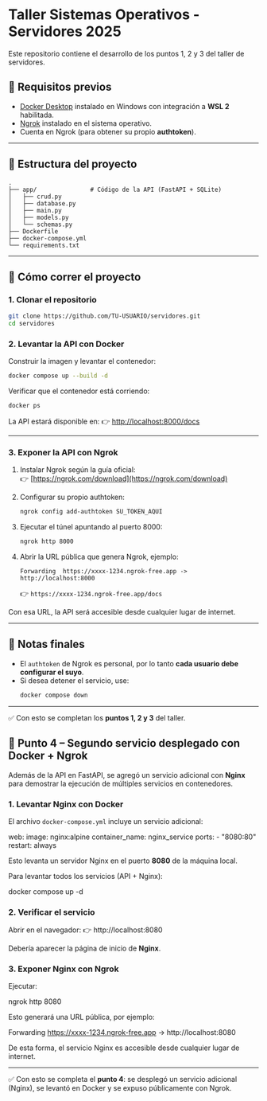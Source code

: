# Taller Sistemas Operativos - Servidores 2025

Este repositorio contiene el desarrollo de los puntos 1, 2 y 3 del taller de servidores.

## 📌 Requisitos previos
- [Docker Desktop](https://www.docker.com/products/docker-desktop/) instalado en Windows con integración a **WSL 2** habilitada.  
- [Ngrok](https://ngrok.com/download) instalado en el sistema operativo.  
- Cuenta en Ngrok (para obtener su propio **authtoken**).  

---

## 📌 Estructura del proyecto
```
.
├── app/               # Código de la API (FastAPI + SQLite)
│   ├── crud.py
│   ├── database.py
│   ├── main.py
│   ├── models.py
│   └── schemas.py
├── Dockerfile
├── docker-compose.yml
└── requirements.txt
```

---

## 📌 Cómo correr el proyecto

### 1. Clonar el repositorio
```bash
git clone https://github.com/TU-USUARIO/servidores.git
cd servidores
```

### 2. Levantar la API con Docker
Construir la imagen y levantar el contenedor:
```bash
docker compose up --build -d
```

Verificar que el contenedor está corriendo:
```bash
docker ps
```

La API estará disponible en:
👉 [http://localhost:8000/docs](http://localhost:8000/docs)

---

### 3. Exponer la API con Ngrok
1. Instalar Ngrok según la guía oficial:  
   👉 [https://ngrok.com/download](https://ngrok.com/download)

2. Configurar su propio authtoken:  
   ```bash
   ngrok config add-authtoken SU_TOKEN_AQUI
   ```

3. Ejecutar el túnel apuntando al puerto 8000:  
   ```bash
   ngrok http 8000
   ```

4. Abrir la URL pública que genera Ngrok, ejemplo:  
   ```
   Forwarding  https://xxxx-1234.ngrok-free.app -> http://localhost:8000
   ```
   👉 `https://xxxx-1234.ngrok-free.app/docs`

Con esa URL, la API será accesible desde cualquier lugar de internet.

---

## 📌 Notas finales
- El `authtoken` de Ngrok es personal, por lo tanto **cada usuario debe configurar el suyo**.  
- Si desea detener el servicio, use:
  ```bash
  docker compose down
  ```

---
✅ Con esto se completan los **puntos 1, 2 y 3** del taller.

## 📌 Punto 4 – Segundo servicio desplegado con Docker + Ngrok

Además de la API en FastAPI, se agregó un servicio adicional con **Nginx** para demostrar la ejecución de múltiples servicios en contenedores.

### 1. Levantar Nginx con Docker
El archivo `docker-compose.yml` incluye un servicio adicional:

  web:
    image: nginx:alpine
    container_name: nginx_service
    ports:
      - "8080:80"
    restart: always

Esto levanta un servidor Nginx en el puerto **8080** de la máquina local.

Para levantar todos los servicios (API + Nginx):

docker compose up -d

### 2. Verificar el servicio
Abrir en el navegador:
👉 http://localhost:8080

Debería aparecer la página de inicio de **Nginx**.

### 3. Exponer Nginx con Ngrok
Ejecutar:

ngrok http 8080

Esto generará una URL pública, por ejemplo:

Forwarding  https://xxxx-1234.ngrok-free.app -> http://localhost:8080

De esta forma, el servicio Nginx es accesible desde cualquier lugar de internet.

---

✅ Con esto se completa el **punto 4**: se desplegó un servicio adicional (Nginx), se levantó en Docker y se expuso públicamente con Ngrok.
